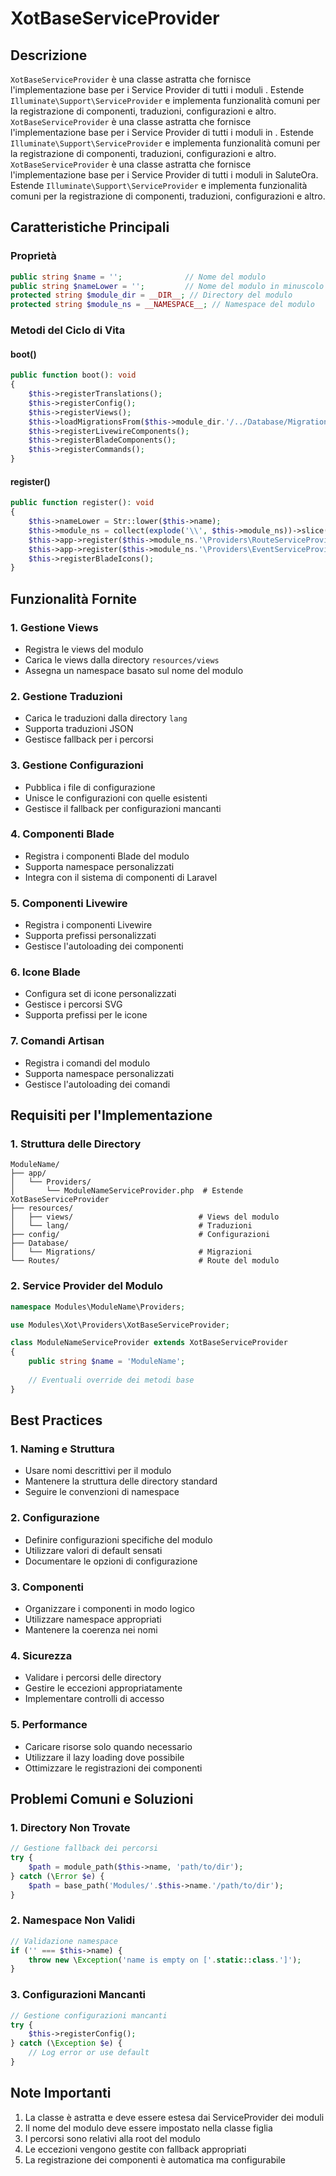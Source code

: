 # XotBaseServiceProvider

## Descrizione
`XotBaseServiceProvider` è una classe astratta che fornisce l'implementazione base per i Service Provider di tutti i moduli . Estende `Illuminate\Support\ServiceProvider` e implementa funzionalità comuni per la registrazione di componenti, traduzioni, configurazioni e altro.
`XotBaseServiceProvider` è una classe astratta che fornisce l'implementazione base per i Service Provider di tutti i moduli in . Estende `Illuminate\Support\ServiceProvider` e implementa funzionalità comuni per la registrazione di componenti, traduzioni, configurazioni e altro.
`XotBaseServiceProvider` è una classe astratta che fornisce l'implementazione base per i Service Provider di tutti i moduli in SaluteOra. Estende `Illuminate\Support\ServiceProvider` e implementa funzionalità comuni per la registrazione di componenti, traduzioni, configurazioni e altro.

## Caratteristiche Principali

### Proprietà
```php
public string $name = '';              // Nome del modulo
public string $nameLower = '';         // Nome del modulo in minuscolo
protected string $module_dir = __DIR__; // Directory del modulo
protected string $module_ns = __NAMESPACE__; // Namespace del modulo
```

### Metodi del Ciclo di Vita

#### boot()
```php
public function boot(): void
{
    $this->registerTranslations();
    $this->registerConfig();
    $this->registerViews();
    $this->loadMigrationsFrom($this->module_dir.'/../Database/Migrations');
    $this->registerLivewireComponents();
    $this->registerBladeComponents();
    $this->registerCommands();
}
```

#### register()
```php
public function register(): void
{
    $this->nameLower = Str::lower($this->name);
    $this->module_ns = collect(explode('\\', $this->module_ns))->slice(0, -1)->implode('\\');
    $this->app->register($this->module_ns.'\Providers\RouteServiceProvider');
    $this->app->register($this->module_ns.'\Providers\EventServiceProvider');
    $this->registerBladeIcons();
}
```

## Funzionalità Fornite

### 1. Gestione Views
- Registra le views del modulo
- Carica le views dalla directory `resources/views`
- Assegna un namespace basato sul nome del modulo

### 2. Gestione Traduzioni
- Carica le traduzioni dalla directory `lang`
- Supporta traduzioni JSON
- Gestisce fallback per i percorsi

### 3. Gestione Configurazioni
- Pubblica i file di configurazione
- Unisce le configurazioni con quelle esistenti
- Gestisce il fallback per configurazioni mancanti

### 4. Componenti Blade
- Registra i componenti Blade del modulo
- Supporta namespace personalizzati
- Integra con il sistema di componenti di Laravel

### 5. Componenti Livewire
- Registra i componenti Livewire
- Supporta prefissi personalizzati
- Gestisce l'autoloading dei componenti

### 6. Icone Blade
- Configura set di icone personalizzati
- Gestisce i percorsi SVG
- Supporta prefissi per le icone

### 7. Comandi Artisan
- Registra i comandi del modulo
- Supporta namespace personalizzati
- Gestisce l'autoloading dei comandi

## Requisiti per l'Implementazione

### 1. Struttura delle Directory
```
ModuleName/
├── app/
│   └── Providers/
│       └── ModuleNameServiceProvider.php  # Estende XotBaseServiceProvider
├── resources/
│   ├── views/                            # Views del modulo
│   └── lang/                             # Traduzioni
├── config/                               # Configurazioni
├── Database/
│   └── Migrations/                       # Migrazioni
└── Routes/                               # Route del modulo
```

### 2. Service Provider del Modulo
```php
namespace Modules\ModuleName\Providers;

use Modules\Xot\Providers\XotBaseServiceProvider;

class ModuleNameServiceProvider extends XotBaseServiceProvider
{
    public string $name = 'ModuleName';
    
    // Eventuali override dei metodi base
}
```

## Best Practices

### 1. Naming e Struttura
- Usare nomi descrittivi per il modulo
- Mantenere la struttura delle directory standard
- Seguire le convenzioni di namespace

### 2. Configurazione
- Definire configurazioni specifiche del modulo
- Utilizzare valori di default sensati
- Documentare le opzioni di configurazione

### 3. Componenti
- Organizzare i componenti in modo logico
- Utilizzare namespace appropriati
- Mantenere la coerenza nei nomi

### 4. Sicurezza
- Validare i percorsi delle directory
- Gestire le eccezioni appropriatamente
- Implementare controlli di accesso

### 5. Performance
- Caricare risorse solo quando necessario
- Utilizzare il lazy loading dove possibile
- Ottimizzare le registrazioni dei componenti

## Problemi Comuni e Soluzioni

### 1. Directory Non Trovate
```php
// Gestione fallback dei percorsi
try {
    $path = module_path($this->name, 'path/to/dir');
} catch (\Error $e) {
    $path = base_path('Modules/'.$this->name.'/path/to/dir');
}
```

### 2. Namespace Non Validi
```php
// Validazione namespace
if ('' === $this->name) {
    throw new \Exception('name is empty on ['.static::class.']');
}
```

### 3. Configurazioni Mancanti
```php
// Gestione configurazioni mancanti
try {
    $this->registerConfig();
} catch (\Exception $e) {
    // Log error or use default
}
```

## Note Importanti
1. La classe è astratta e deve essere estesa dai ServiceProvider dei moduli
2. Il nome del modulo deve essere impostato nella classe figlia
3. I percorsi sono relativi alla root del modulo
4. Le eccezioni vengono gestite con fallback appropriati
5. La registrazione dei componenti è automatica ma configurabile 